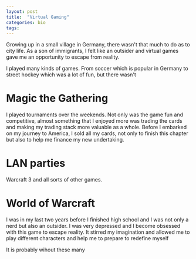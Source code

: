```yaml
---
layout: post
title:  "Virtual Gaming"
categories: bio
tags: 
---
```


Growing up in a small village in Germany, there wasn't that much to do as to city life. As a son of immigrants, I felt like an outsider and virtual games gave me an opportunity to escape from reality. 

I played many kinds of games. From soccer which is popular in Germany to street hockey which was a lot of fun, but there wasn't 

# Magic the Gathering

I played tournaments over the weekends. Not only was the game fun and competitive, almost something that I enjoyed more was trading the cards and making my trading stack more valuable as a whole. Before I embarked on my journey to America, I sold all my cards, not only to finish this chapter but also to help me finance my new undertaking. 

# LAN parties

Warcraft 3 and all sorts of other games. 

# World of Warcraft 

I was in my last two years before I finished high school and I was not only a nerd but also an outsider. I was very depressed and I become obsessed with this game to escape reality. It stirred my imagination and allowed me to play different characters and help me to prepare to redefine myself


It is probably wihout these many 



